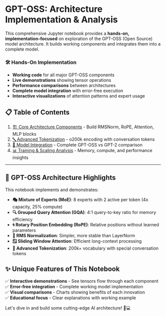 # GPT-OSS: Architecture Implementation & Analysis

This comprehensive Jupyter notebook provides a **hands-on, implementation-focused** on exploration of the GPT-OSS (Open Source) model architecture. It builds working components and integrates them into a complete model.

### 🛠️ **Hands-On Implementation**
- **Working code** for all major GPT-OSS components
- **Live demonstrations** showing tensor operations
- **Performance comparisons** between architectures
- **Complete model integration** with error-free execution
- **Interactive visualizations** of attention patterns and expert usage

## 📋 Table of Contents
1. [🏗️ Core Architecture Components](#architecture) - Build RMSNorm, RoPE, Attention, MLP blocks
2. [🔤 Advanced Tokenization](#tokenizer) - o200k encoding with conversation tokens  
3. [🧠 Model Integration](#integration) - Complete GPT-OSS vs GPT-2 comparison
4. [📊 Training & Scaling Analysis](#training) - Memory, compute, and performance insights

---

## 🚀 **GPT-OSS Architecture Highlights**

This notebook implements and demonstrates:

- **🎭 Mixture of Experts (MoE)**: 8 experts with 2 active per token (4x capacity, 25% compute)
- **🔍 Grouped Query Attention (GQA)**: 4:1 query-to-key ratio for memory efficiency  
- **🌀 Rotary Position Embedding (RoPE)**: Relative positions without learned parameters
- **📏 RMS Normalization**: Simpler, more stable than LayerNorm
- **🪟 Sliding Window Attention**: Efficient long-context processing
- **🔧 Advanced Tokenization**: 200k+ vocabulary with special conversation tokens

## ✨ **Unique Features of This Notebook**

✅ **Interactive demonstrations** - See tensors flow through each component  
✅ **Error-free integration** - Complete working model implementation  
✅ **Visual comparisons** - Charts showing benefits of each innovation  
✅ **Educational focus** - Clear explanations with working example  

Let's dive in and build some cutting-edge AI architecture! 🧠💻

